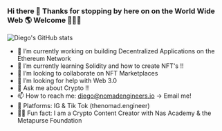 ### Hi there 👋 Thanks for stopping by here on on the World Wide Web 🌎    Welcome 🙋🏽‍♂️

<!--
**747-diego/747-diego** is a ✨ _special_ ✨ repository because its `README.md` (this file) appears on your GitHub profile.

Here are some ideas to get you started:
-->
![Diego's GitHub stats](https://github-readme-stats.vercel.app/api?username=747-diego&show_icons=true&theme=algolia)


- 🔭 I’m currently working on building Decentralized Applications on the Ethereum Network
- 🌱 I’m currently learning Solidity and how to create NFT's !!
- 👯 I’m looking to collaborate on NFT Marketplaces 
- 🤔 I’m looking for help with Web 3.0
- 💬 Ask me about Crypto !!
- 📫 How to reach me: diego@nomadengineers.io -> Email me! 
- 📲 Platforms: IG & Tik Tok (thenomad.engineer)
- ✍🏼 Fun fact: I am a Crypto Content Creator with Nas Academy & the Metapurse Foundation

